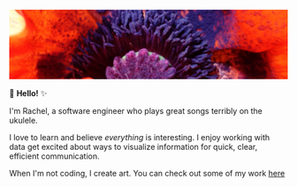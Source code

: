![poppy](https://github.com/PeepTheMoon/PeepTheMoon/blob/master/assets/Poppy-header.jpeg?raw=true)

:crescent_moon: **Hello!** :sparkles:

I'm Rachel, a software engineer who plays great songs terribly on the ukulele.  

I love to learn and believe *everything* is interesting. I enjoy working with data get excited about ways to visualize information for quick, clear, efficient communication.

When I'm not coding, I create art.  You can check out some of my work [here](https://www.instagram.com/peepthemoonstudios/?hl=en) 
